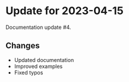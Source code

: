 # Update for 2023-04-15

Documentation update #4.

## Changes

- Updated documentation
- Improved examples
- Fixed typos
